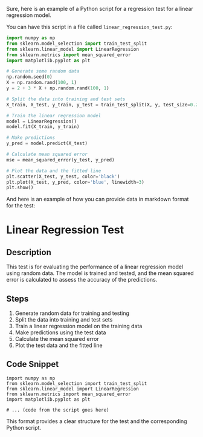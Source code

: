 

Sure, here is an example of a Python script for a regression test for a linear regression model.

You can have this script in a file called `linear_regression_test.py`:

```python
import numpy as np
from sklearn.model_selection import train_test_split
from sklearn.linear_model import LinearRegression
from sklearn.metrics import mean_squared_error
import matplotlib.pyplot as plt

# Generate some random data
np.random.seed(0)
X = np.random.rand(100, 1)
y = 2 + 3 * X + np.random.rand(100, 1)

# Split the data into training and test sets
X_train, X_test, y_train, y_test = train_test_split(X, y, test_size=0.2)

# Train the linear regression model
model = LinearRegression()
model.fit(X_train, y_train)

# Make predictions
y_pred = model.predict(X_test)

# Calculate mean squared error
mse = mean_squared_error(y_test, y_pred)

# Plot the data and the fitted line
plt.scatter(X_test, y_test, color='black')
plt.plot(X_test, y_pred, color='blue', linewidth=3)
plt.show()
```

And here is an example of how you can provide data in markdown format for the test:

# Linear Regression Test
## Description
This test is for evaluating the performance of a linear regression model using random data. The model is trained and tested, and the mean squared error is calculated to assess the accuracy of the predictions.

## Steps
1. Generate random data for training and testing
2. Split the data into training and test sets
3. Train a linear regression model on the training data
4. Make predictions using the test data
5. Calculate the mean squared error
6. Plot the test data and the fitted line

## Code Snippet
```
import numpy as np
from sklearn.model_selection import train_test_split
from sklearn.linear_model import LinearRegression
from sklearn.metrics import mean_squared_error
import matplotlib.pyplot as plt

# ... (code from the script goes here)
```

This format provides a clear structure for the test and the corresponding Python script.